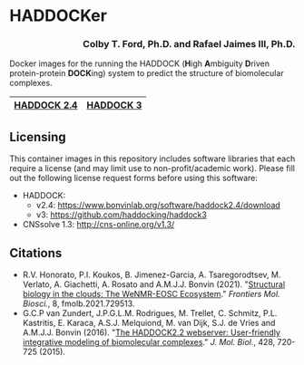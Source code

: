 # HADDOCKer

<h3 align="right">Colby T. Ford, Ph.D. and Rafael Jaimes III, Ph.D.</h3>

Docker images for the running the HADDOCK (**H**igh **A**mbiguity **D**riven protein-protein **DOCK**ing) system to predict the structure of biomolecular complexes.

| [HADDOCK 2.4](HADDOCK2.4) 	| [HADDOCK 3](HADDOCK3) 	|
|-------------	|-----------	|

## Licensing
This container images in this repository includes software libraries that each require a license (and may limit use to non-profit/academic work). Please fill out the following license request forms before using this software:

- HADDOCK:
  - v2.4: https://www.bonvinlab.org/software/haddock2.4/download
  - v3: https://github.com/haddocking/haddock3
- CNSsolve 1.3: http://cns-online.org/v1.3/


## Citations

- R.V. Honorato, P.I. Koukos, B. Jimenez-Garcia, A. Tsaregorodtsev, M. Verlato, A. Giachetti, A. Rosato and A.M.J.J. Bonvin (2021). "[Structural biology in the clouds: The WeNMR-EOSC Ecosystem](https://doi.org/10.3389/fmolb.2021.729513)." *Frontiers Mol. Biosci.*, 8, fmolb.2021.729513.
- G.C.P van Zundert, J.P.G.L.M. Rodrigues, M. Trellet, C. Schmitz, P.L. Kastritis, E. Karaca, A.S.J. Melquiond, M. van Dijk, S.J. de Vries and A.M.J.J. Bonvin (2016). "[The HADDOCK2.2 webserver: User-friendly integrative modeling of biomolecular complexes](http://dx.doi.org/doi:10.1016/j.jmb.2015.09.014)." *J. Mol. Biol.*, 428, 720-725 (2015).

